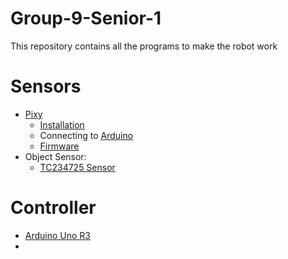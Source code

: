 # Group-9-Senior-1

This repository contains all the programs to make the robot work

# Sensors
* [Pixy](http://charmedlabs.com/default/pixy-cmucam5/) 
	* [Installation](http://cmucam.org/projects/cmucam5/wiki/Uploading_New_Firmware)
	* Connecting to [Arduino](http://cmucam.org/projects/cmucam5/wiki/Hooking_up_Pixy_to_a_Microcontroller_(like_an_Arduino))
	* [Firmware](http://cmucam.org/projects/cmucam5/wiki/Latest_release)
* Object Sensor:
	* [TC234725 Sensor](http://www.adafruit.com/products/1334)
	

# Controller
* [Arduino Uno R3](https://www.arduino.cc/en/Main/ArduinoBoardUno)
* 

